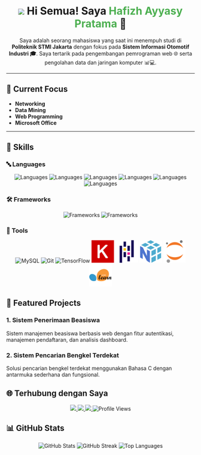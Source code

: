 <h1 align="center">
  <img src="https://media.giphy.com/media/hvRJCLFzcasrR4ia7z/giphy.gif" width="40px"> 
  Hi Semua! Saya <span style="color:#4CAF50;">Hafizh Ayyasy Pratama</span> 👋
</h1>

<p align="center">
  Saya adalah seorang mahasiswa yang saat ini menempuh studi di <strong>Politeknik STMI Jakarta</strong> dengan fokus pada <strong>Sistem Informasi Otomotif Industri 🎓</strong>.  
  Saya tertarik pada pengembangan pemrograman web 🌐 serta pengolahan data dan jaringan komputer 📊💻.
</p>

---

## 🎯 Current Focus

<ul>
  <li><strong>Networking</strong></li>
  <li><strong>Data Mining</strong></li>
  <li><strong>Web Programming</strong></li>
  <li><strong>Microsoft Office</strong></li>
</ul>

---

## 💼 Skills

### 🔤 Languages
<p align="center">
  <img src="https://skillicons.dev/icons?i=html" alt="Languages" width="60" />
  <img src="https://skillicons.dev/icons?i=css" alt="Languages" width="60" />
  <img src="https://skillicons.dev/icons?i=php" alt="Languages" width="60" />
  <img src="https://skillicons.dev/icons?i=java" alt="Languages" width="60" />
  <img src="https://skillicons.dev/icons?i=python" alt="Languages" width="60" />
  <img src="https://skillicons.dev/icons?i=c" alt="Languages" width="60" />
</p>

### 🛠️ Frameworks
<p align="center">
  <img src="https://skillicons.dev/icons?i=bootstrap" alt="Frameworks" width="60" />
  <img src="https://skillicons.dev/icons?i=laravel" alt="Frameworks" width="60" />
</p>

### 🧰 Tools
<p align="center">
  <img src="https://skillicons.dev/icons?i=mysql" alt="MySQL" width="60" />
  <img src="https://skillicons.dev/icons?i=git" alt="Git" width="60" />
  <img src="https://skillicons.dev/icons?i=tensorflow" alt="TensorFlow" width="60" />
  <img src="https://raw.githubusercontent.com/devicons/devicon/master/icons/keras/keras-original.svg" alt="Keras" width="60" />
  <img src="https://raw.githubusercontent.com/devicons/devicon/master/icons/pandas/pandas-original.svg" alt="Pandas" width="60" />
  <img src="https://raw.githubusercontent.com/devicons/devicon/master/icons/numpy/numpy-original.svg" alt="NumPy" width="60" />
  <img src="https://raw.githubusercontent.com/devicons/devicon/master/icons/jupyter/jupyter-original.svg" alt="Jupyter Notebook" width="60" />
  <img src="https://raw.githubusercontent.com/devicons/devicon/master/icons/scikitlearn/scikitlearn-original.svg" alt="Scikit-learn" width="60" />
</p>

## 🚀 Featured Projects

### 1. Sistem Penerimaan Beasiswa
Sistem manajemen beasiswa berbasis web dengan fitur autentikasi, manajemen pendaftaran, dan analisis dashboard.

### 2. Sistem Pencarian Bengkel Terdekat
Solusi pencarian bengkel terdekat menggunakan Bahasa C dengan antarmuka sederhana dan fungsional.


## 🌐 Terhubung dengan Saya
<p align="center">
  <a href="https://www.linkedin.com/in/hafizh-ayyasy-pratama">
    <img src="https://img.shields.io/badge/LinkedIn-0077B5?style=for-the-badge&logo=linkedin&logoColor=white" />
  </a>
  <a href="https://www.instagram.com/hafizhpratam_/">
    <img src="https://img.shields.io/badge/Instagram-E4405F?style=for-the-badge&logo=instagram&logoColor=white" />
  </a>
  <a href="https://www.youtube.com/@hafizhayyasypratama8530">
    <img src="https://img.shields.io/badge/YouTube-FF0000?style=for-the-badge&logo=youtube&logoColor=white" />
  </a>
  <a>
    <img src="https://visitor-badge.laobi.icu/badge?page_id=hafizhayyasypratama04&label=Profile%20Views" alt="Profile Views" />
  </a>
</p>



## 📊 GitHub Stats
<p align="center">
  <img src="https://github-readme-stats.vercel.app/api?username=hafizhayyasypratama04&show_icons=true&theme=tokyonight" alt="GitHub Stats" />
  <img src="https://github-readme-streak-stats.herokuapp.com/?user=hafizhayyasypratama04&theme=tokyonight" alt="GitHub Streak" />
  <img src="https://github-readme-stats.vercel.app/api/top-langs/?username=hafizhayyasypratama04&layout=compact&theme=tokyonight" alt="Top Languages" />  
</p>
